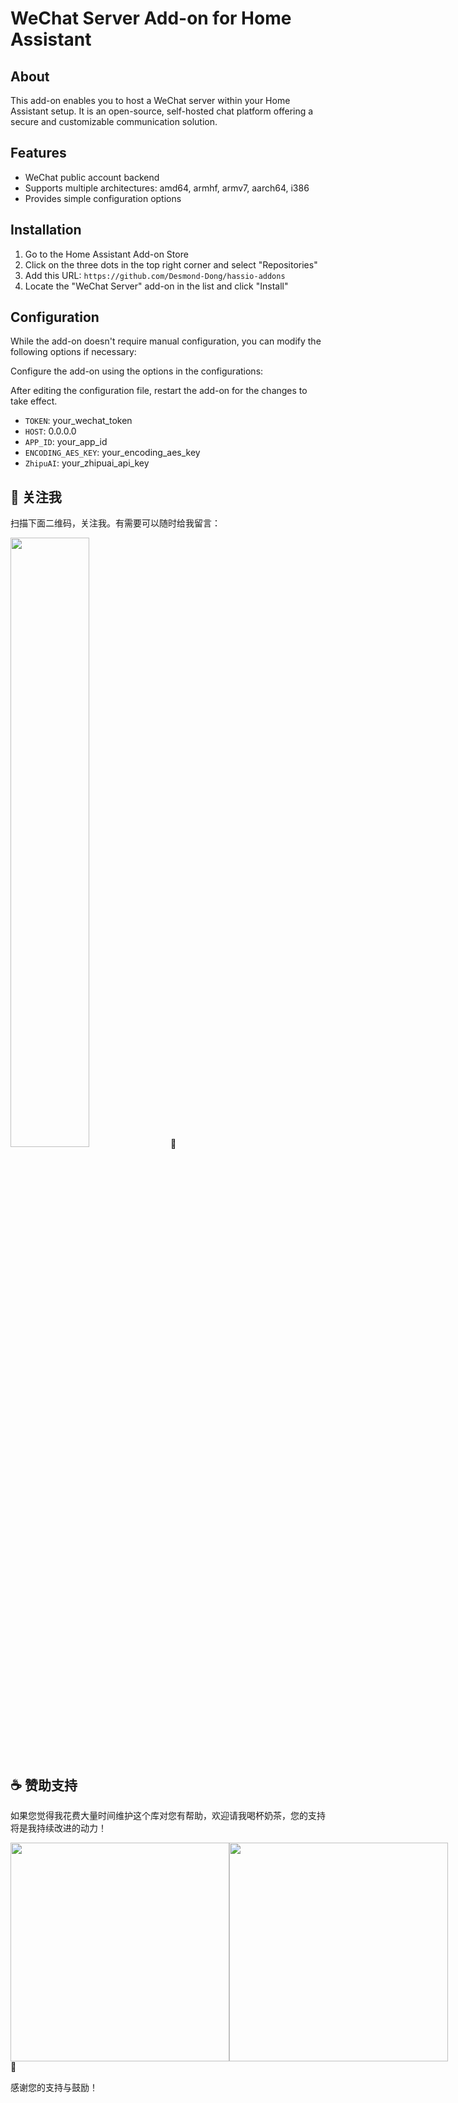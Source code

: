 # WeChat Server Add-on for Home Assistant

## About

This add-on enables you to host a WeChat server within your Home Assistant setup. It is an open-source, self-hosted chat platform offering a secure and customizable communication solution.

## Features

- WeChat public account backend
- Supports multiple architectures: amd64, armhf, armv7, aarch64, i386
- Provides simple configuration options

## Installation

1. Go to the Home Assistant Add-on Store
2. Click on the three dots in the top right corner and select "Repositories"
3. Add this URL: `https://github.com/Desmond-Dong/hassio-addons`
4. Locate the "WeChat Server" add-on in the list and click "Install"

## Configuration

While the add-on doesn't require manual configuration, you can modify the following options if necessary:

Configure the add-on using the options in the configurations:

After editing the configuration file, restart the add-on for the changes to take effect.

- `TOKEN`: your_wechat_token
- `HOST`: 0.0.0.0
- `APP_ID`: your_app_id
- `ENCODING_AES_KEY`: your_encoding_aes_key
- `ZhipuAI`: your_zhipuai_api_key

## 📱 关注我

扫描下面二维码，关注我。有需要可以随时给我留言：

<img src="https://gitee.com/desmond_GT/hassio-addons/raw/main/WeChat_QRCode.png" width="50%" /> 📲

## ☕ 赞助支持

如果您觉得我花费大量时间维护这个库对您有帮助，欢迎请我喝杯奶茶，您的支持将是我持续改进的动力！

<div style="display: flex; justify-content: space-between;">
  <img src="https://gitee.com/desmond_GT/hassio-addons/raw/main/1_readme/Ali_Pay.jpg" height="350px" />
  <img src="https://gitee.com/desmond_GT/hassio-addons/raw/main/1_readme/WeChat_Pay.jpg" height="350px" />
</div> 💖

感谢您的支持与鼓励！
